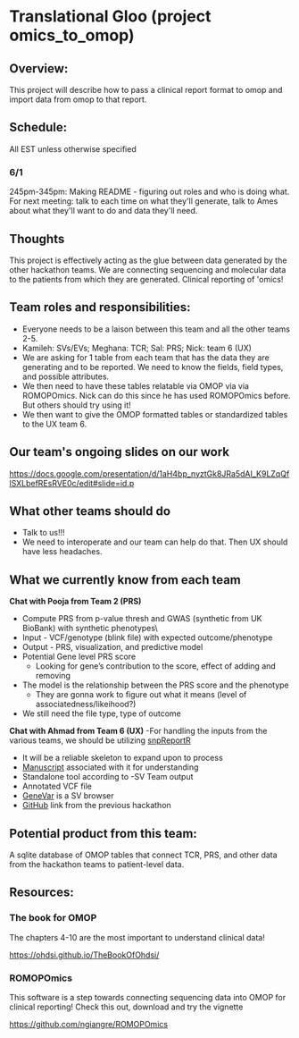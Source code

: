 # Translational Gloo (project omics_to_omop)

## Overview:

This project will describe how to pass a clinical report format to omop and import data from omop to that report.

## Schedule:

All EST unless otherwise specified

### 6/1

245pm-345pm: Making README - figuring out roles and who is doing what. For next meeting: talk to each time on what they'll generate, talk to Ames about what they'll want to do and data they'll need. 


## Thoughts

This project is effectively acting as the glue between data generated by the other hackathon teams. We are connecting sequencing and molecular data to the patients from which they are generated. Clinical reporting of 'omics!

## Team roles and responsibilities:

- Everyone needs to be a laison between this team and all the other teams 2-5.
- Kamileh: SVs/EVs; Meghana: TCR; Sal: PRS; Nick: team 6 (UX)
- We are asking for 1 table from each team that has the data they are generating and to be reported. We need to know the fields, field types, and possible attributes.
- We then need to have these tables relatable via OMOP via via ROMOPOmics. Nick can do this since he has used ROMOPOmics before. But others should try using it!
- We then want to give the OMOP formatted tables or standardized tables to the UX team 6.

## Our team's ongoing slides on our work

https://docs.google.com/presentation/d/1aH4bp_nyztGk8JRa5dAI_K9LZqQflSXLbefREsRVE0c/edit#slide=id.p

## What other teams should do

- Talk to us!!!
- We need to interoperate and our team can help do that. Then UX should have less headaches. 

## What we currently know from each team
**Chat with Pooja from Team 2 (PRS)**
- Compute PRS from p-value thresh and GWAS (synthetic from UK BioBank) with synthetic phenotypes\
- Input - VCF/genotype (blink file) with expected outcome/phenotype
- Output - PRS, visualization, and predictive model
- Potential Gene level PRS score
  - Looking for gene’s contribution to the score, effect of adding and removing
- The model is the relationship between the PRS score and the phenotype
  - They are gonna work to figure out what it means (level of associatedness/likeihood?)
- We still need the file type, type of outcome

**Chat with Ahmad from Team 6 (UX)**
-For handling the inputs from the various teams, we should be utilizing [snpReportR](https://github.com/collaborativebioinformatics/snpReportR)
  - It will be a reliable skeleton to expand upon to process
  - [Manuscript](https://docs.google.com/document/d/1UMY3YFjeoGHiFWqCg_AZAPXrnZbS4Z52qOeCrvCXWD0/) associated with it for understanding
  - Standalone tool according to 
-SV Team output
  - Annotated VCF file 
  - [GeneVar](https://jmonlong.shinyapps.io/GeneVar/) is a SV browser
  - [GitHub](https://github.com/collaborativebioinformatics/GeneVar) link from the previous hackathon

## Potential product from this team:

A sqlite database of OMOP tables that connect TCR, PRS, and other data from the hackathon teams to patient-level data. 

## Resources:

### The book for OMOP

The chapters 4-10 are the most important to understand clinical data!

https://ohdsi.github.io/TheBookOfOhdsi/

### ROMOPOmics

This software is a step towards connecting sequencing data into OMOP for clinical reporting! Check this out, download and try the vignette

https://github.com/ngiangre/ROMOPOmics
